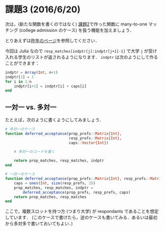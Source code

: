 # 課題3 (2016/6/20)

次は，(新たな関数を書くのではなく) [課題2](../ex02)で作った関数に many-to-one マッチング
(college admission のケース) を扱う機能を加えましょう．

とりあえずは[昨年のページ](https://github.com/OyamaZemi/exercises2015/tree/master/ex03)を参照してください．

今回は Julia なので `resp_matches[indptr[j]:indptr[j+1]-1]` で大学 `j` が受け入れる学生のリストが返されるようになります．
`indptr` は次のようにして作ることができます：

```jl
indptr = Array(Int, n+1)
indptr[1] = 1
for i in 1:n
    indptr[i+1] = indptr[i] + caps[i]
end
```


## 一対一 vs. 多対一

たとえば，次のように書くようにしてみましょう．

```jl
# 多対一のケース
function deferred_acceptance(prop_prefs::Matrix{Int},
                             resp_prefs::Matrix{Int},
                             caps::Vector{Int})

    # 多対一のコードを書く
    
    return prop_matches, resp_matches, indptr
end

# 一対一のケース
function deferred_acceptance(prop_prefs::Matrix{Int}, resp_prefs::Matrix{Int})
    caps = ones(Int, size(resp_prefs, 2))
    prop_matches, resp_matches, indptr = 
        deferred_acceptance(prop_prefs, resp_prefs, caps)
    return prop_matches, resp_matches
end
```

ここで，複数スロットを持つ方 (つまり大学) が respondants であることを想定しています．
(このケースで書けたら，逆のケースも書いてみる．あるいは最初から多対多で書いておいてもよい．)
